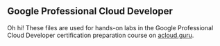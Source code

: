 ## Google Professional Cloud Developer

Oh hi! These files are used for hands-on labs in the Google Professional Cloud Developer certification preparation course on [acloud.guru](https://acloud.guru/).
